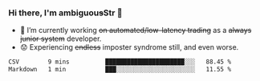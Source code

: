 ### Hi there, I'm ambiguou~~s~~Str 👋

<!--
**ambiguoustexture/ambiguoustexture** is a ✨ _special_ ✨ repository because its `README.md` (this file) appears on your GitHub profile.

Here are some ideas to get you started:
-->
- 🔭 I’m currently working ~~on automated/low-latency trading~~ as a ~~always junior system~~ developer.
- :worried: Experiencing ~~endless~~ imposter syndrome still, and even worse.

<!--START_SECTION:waka-->

```txt
CSV        9 mins          ██████████████████████░░░   88.45 %
Markdown   1 min           ███░░░░░░░░░░░░░░░░░░░░░░   11.55 %
```

<!--END_SECTION:waka-->
